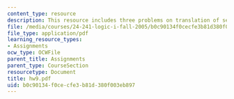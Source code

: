 ```yaml
---
content_type: resource
description: This resource includes three problems on translation of sentences.
file: /media/courses/24-241-logic-i-fall-2005/b0c90134f0cecfe3b81d380f003eb897_hw9.pdf
file_type: application/pdf
learning_resource_types:
- Assignments
ocw_type: OCWFile
parent_title: Assignments
parent_type: CourseSection
resourcetype: Document
title: hw9.pdf
uid: b0c90134-f0ce-cfe3-b81d-380f003eb897
---
```

